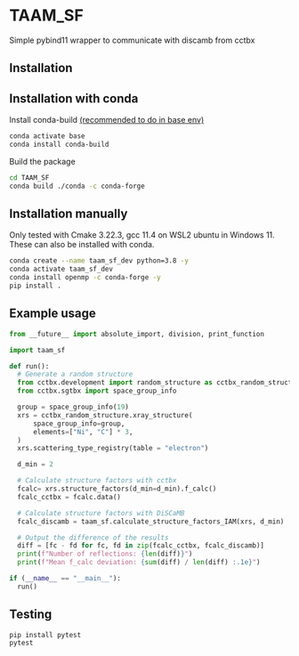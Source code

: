# TAAM_SF

Simple pybind11 wrapper to communicate with discamb from cctbx

## Installation

## Installation with conda
Install conda-build [(recommended to do in base env)](https://docs.conda.io/projects/conda-build/en/latest/install-conda-build.html)

```bash
conda activate base
conda install conda-build
```

Build the package
```bash
cd TAAM_SF
conda build ./conda -c conda-forge
```

## Installation manually

Only tested with Cmake 3.22.3, gcc 11.4 on WSL2 ubuntu in Windows 11.
These can also be installed with conda.

```bash
conda create --name taam_sf_dev python=3.8 -y
conda activate taam_sf_dev
conda install openmp -c conda-forge -y
pip install .
```

## Example usage

```python
from __future__ import absolute_import, division, print_function

import taam_sf

def run():
  # Generate a random structure
  from cctbx.development import random_structure as cctbx_random_structure
  from cctbx.sgtbx import space_group_info

  group = space_group_info(19)
  xrs = cctbx_random_structure.xray_structure(
      space_group_info=group,
      elements=["Ni", "C"] * 3,
  )
  xrs.scattering_type_registry(table = "electron")

  d_min = 2

  # Calculate structure factors with cctbx
  fcalc= xrs.structure_factors(d_min=d_min).f_calc()
  fcalc_cctbx = fcalc.data()

  # Calculate structure factors with DiSCaMB
  fcalc_discamb = taam_sf.calculate_structure_factors_IAM(xrs, d_min)

  # Output the difference of the results
  diff = [fc - fd for fc, fd in zip(fcalc_cctbx, fcalc_discamb)]
  print(f"Number of reflections: {len(diff)}")
  print(f"Mean f_calc deviation: {sum(diff) / len(diff) :.1e}")

if (__name__ == "__main__"):
  run()
```

## Testing

```bash
pip install pytest
pytest
```
